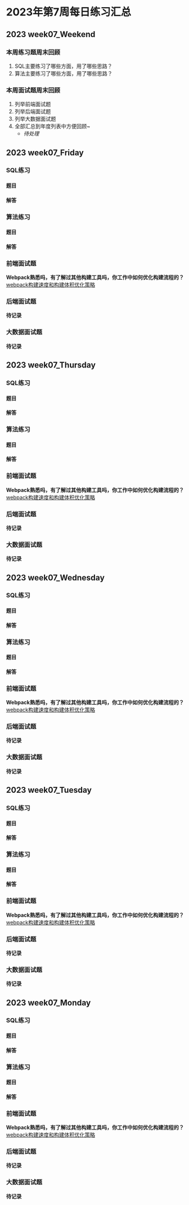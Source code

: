 # 2023年第7周每日练习汇总

## 2023 week07_Weekend
### 本周练习题周末回顾
1. SQL主要练习了哪些方面，用了哪些思路？  
2. 算法主要练习了哪些方面，用了哪些思路？  
### 本周面试题周末回顾
1. 列举前端面试题  
2. 列举后端面试题  
3. 列举大数据面试题  
4. 全部汇总到年度列表中方便回顾~
	+ *待处理*  


## 2023 week07_Friday  
### SQL练习 
#### 题目  
#### 解答  
### 算法练习  
#### 题目  
#### 解答  
### 前端面试题  
**Webpack熟悉吗，有了解过其他构建工具吗，你工作中如何优化构建流程的？**  
[webpack构建速度和构建体积优化策略](https://blog.csdn.net/shadowfall/article/details/123515072)  
### 后端面试题  
**待记录**  
### 大数据面试题  
**待记录**  


## 2023 week07_Thursday  
### SQL练习 
#### 题目  
#### 解答  
### 算法练习  
#### 题目  
#### 解答  
### 前端面试题  
**Webpack熟悉吗，有了解过其他构建工具吗，你工作中如何优化构建流程的？**  
[webpack构建速度和构建体积优化策略](https://blog.csdn.net/shadowfall/article/details/123515072)  
### 后端面试题  
**待记录**  
### 大数据面试题  
**待记录**  


## 2023 week07_Wednesday  
### SQL练习 
#### 题目  
#### 解答  
### 算法练习  
#### 题目  
#### 解答  
### 前端面试题  
**Webpack熟悉吗，有了解过其他构建工具吗，你工作中如何优化构建流程的？**  
[webpack构建速度和构建体积优化策略](https://blog.csdn.net/shadowfall/article/details/123515072)  
### 后端面试题  
**待记录**  
### 大数据面试题  
**待记录**  


## 2023 week07_Tuesday  
### SQL练习 
#### 题目  
#### 解答  
### 算法练习  
#### 题目  
#### 解答  
### 前端面试题  
**Webpack熟悉吗，有了解过其他构建工具吗，你工作中如何优化构建流程的？**  
[webpack构建速度和构建体积优化策略](https://blog.csdn.net/shadowfall/article/details/123515072)  
### 后端面试题  
**待记录**  
### 大数据面试题  
**待记录**  


## 2023 week07_Monday  
### SQL练习 
#### 题目  
#### 解答  
### 算法练习  
#### 题目  
#### 解答  
### 前端面试题  
**Webpack熟悉吗，有了解过其他构建工具吗，你工作中如何优化构建流程的？**  
[webpack构建速度和构建体积优化策略](https://blog.csdn.net/shadowfall/article/details/123515072)  
### 后端面试题  
**待记录**  
### 大数据面试题  
**待记录**  